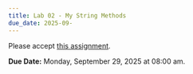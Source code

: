 ```yaml
---
title: Lab 02 - My String Methods
due_date: 2025-09-
---
```


Please accept [this assignment]().

**Due Date:** Monday, September 29, 2025 at 08:00 am.
